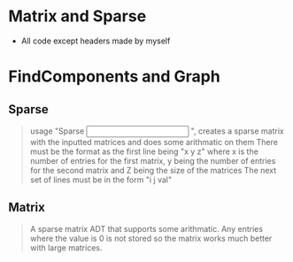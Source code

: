 # Matrix and Sparse
- All code except headers made by myself

FindComponents and Graph
==============

Sparse
---------
> usage "Sparse <input> <output>", creates a sparse matrix with the inputted matrices and does some arithmatic on them
> There must be the format as the first line being "x y z" where x is the number of entries for the first matrix, y being
> the number of entries for the second matrix and Z being the size of the matrices
> The next set of lines must be in the form "i j val"

Matrix
---------
> A sparse matrix ADT that supports some arithmatic. Any entries where the value is 0 is not stored so the matrix works much
> better with large matrices.


